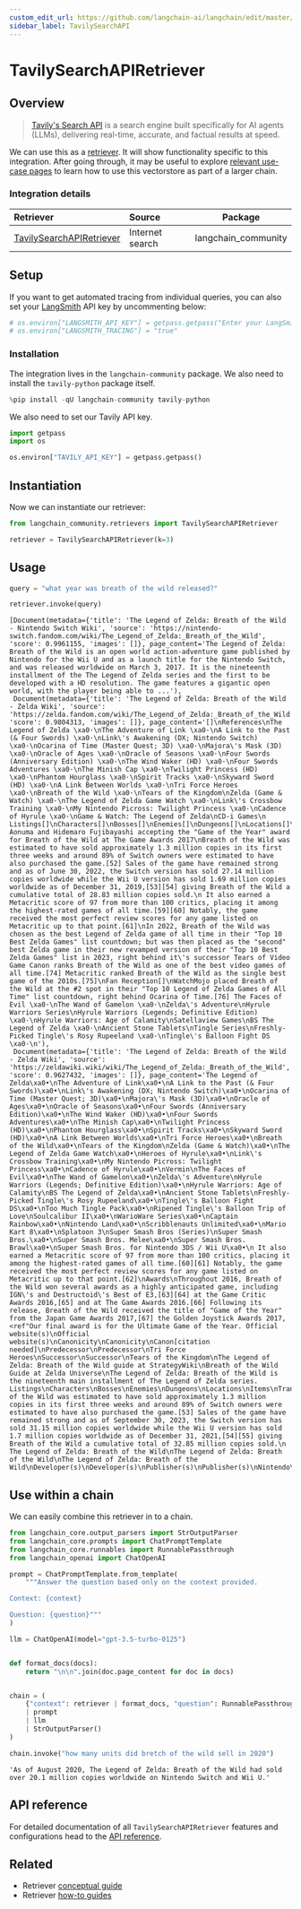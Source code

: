 ```yaml
---
custom_edit_url: https://github.com/langchain-ai/langchain/edit/master/docs/docs/integrations/retrievers/tavily.ipynb
sidebar_label: TavilySearchAPI
---
```


# TavilySearchAPIRetriever

## Overview
>[Tavily's Search API](https://tavily.com) is a search engine built specifically for AI agents (LLMs), delivering real-time, accurate, and factual results at speed.

We can use this as a [retriever](/docs/how_to#retrievers). It will show functionality specific to this integration. After going through, it may be useful to explore [relevant use-case pages](/docs/how_to#qa-with-rag) to learn how to use this vectorstore as part of a larger chain.

### Integration details

| Retriever | Source | Package |
| :--- | :--- | :---: |
[TavilySearchAPIRetriever](https://api.python.langchain.com/en/latest/retrievers/langchain_community.retrievers.tavily_search_api.TavilySearchAPIRetriever.html) | Internet search | langchain_community |

## Setup

If you want to get automated tracing from individual queries, you can also set your [LangSmith](https://docs.smith.langchain.com/) API key by uncommenting below:


```python
# os.environ["LANGSMITH_API_KEY"] = getpass.getpass("Enter your LangSmith API key: ")
# os.environ["LANGSMITH_TRACING"] = "true"
```

### Installation

The integration lives in the `langchain-community` package. We also need to install the `tavily-python` package itself.


```python
%pip install -qU langchain-community tavily-python
```

We also need to set our Tavily API key.


```python
import getpass
import os

os.environ["TAVILY_API_KEY"] = getpass.getpass()
```

## Instantiation

Now we can instantiate our retriever:


```python
from langchain_community.retrievers import TavilySearchAPIRetriever

retriever = TavilySearchAPIRetriever(k=3)
```

## Usage


```python
query = "what year was breath of the wild released?"

retriever.invoke(query)
```



```output
[Document(metadata={'title': 'The Legend of Zelda: Breath of the Wild - Nintendo Switch Wiki', 'source': 'https://nintendo-switch.fandom.com/wiki/The_Legend_of_Zelda:_Breath_of_the_Wild', 'score': 0.9961155, 'images': []}, page_content='The Legend of Zelda: Breath of the Wild is an open world action-adventure game published by Nintendo for the Wii U and as a launch title for the Nintendo Switch, and was released worldwide on March 3, 2017. It is the nineteenth installment of the The Legend of Zelda series and the first to be developed with a HD resolution. The game features a gigantic open world, with the player being able to ...'),
 Document(metadata={'title': 'The Legend of Zelda: Breath of the Wild - Zelda Wiki', 'source': 'https://zelda.fandom.com/wiki/The_Legend_of_Zelda:_Breath_of_the_Wild', 'score': 0.9804313, 'images': []}, page_content='[]\nReferences\nThe Legend of Zelda \xa0·\nThe Adventure of Link \xa0·\nA Link to the Past (& Four Swords) \xa0·\nLink\'s Awakening (DX; Nintendo Switch) \xa0·\nOcarina of Time (Master Quest; 3D) \xa0·\nMajora\'s Mask (3D) \xa0·\nOracle of Ages \xa0·\nOracle of Seasons \xa0·\nFour Swords (Anniversary Edition) \xa0·\nThe Wind Waker (HD) \xa0·\nFour Swords Adventures \xa0·\nThe Minish Cap \xa0·\nTwilight Princess (HD) \xa0·\nPhantom Hourglass \xa0·\nSpirit Tracks \xa0·\nSkyward Sword (HD) \xa0·\nA Link Between Worlds \xa0·\nTri Force Heroes \xa0·\nBreath of the Wild \xa0·\nTears of the Kingdom\nZelda (Game & Watch) \xa0·\nThe Legend of Zelda Game Watch \xa0·\nLink\'s Crossbow Training \xa0·\nMy Nintendo Picross: Twilight Princess \xa0·\nCadence of Hyrule \xa0·\nGame & Watch: The Legend of Zelda\nCD-i Games\n Listings[]\nCharacters[]\nBosses[]\nEnemies[]\nDungeons[]\nLocations[]\nItems[]\nTranslations[]\nCredits[]\nReception[]\nSales[]\nEiji Aonuma and Hidemaro Fujibayashi accepting the "Game of the Year" award for Breath of the Wild at The Game Awards 2017\nBreath of the Wild was estimated to have sold approximately 1.3 million copies in its first three weeks and around 89% of Switch owners were estimated to have also purchased the game.[52] Sales of the game have remained strong and as of June 30, 2022, the Switch version has sold 27.14 million copies worldwide while the Wii U version has sold 1.69 million copies worldwide as of December 31, 2019,[53][54] giving Breath of the Wild a cumulative total of 28.83 million copies sold.\n It also earned a Metacritic score of 97 from more than 100 critics, placing it among the highest-rated games of all time.[59][60] Notably, the game received the most perfect review scores for any game listed on Metacritic up to that point.[61]\nIn 2022, Breath of the Wild was chosen as the best Legend of Zelda game of all time in their "Top 10 Best Zelda Games" list countdown; but was then placed as the "second" best Zelda game in their new revamped version of their "Top 10 Best Zelda Games" list in 2023, right behind it\'s successor Tears of Video Game Canon ranks Breath of the Wild as one of the best video games of all time.[74] Metacritic ranked Breath of the Wild as the single best game of the 2010s.[75]\nFan Reception[]\nWatchMojo placed Breath of the Wild at the #2 spot in their "Top 10 Legend of Zelda Games of All Time" list countdown, right behind Ocarina of Time.[76] The Faces of Evil \xa0·\nThe Wand of Gamelon \xa0·\nZelda\'s Adventure\nHyrule Warriors Series\nHyrule Warriors (Legends; Definitive Edition) \xa0·\nHyrule Warriors: Age of Calamity\nSatellaview Games\nBS The Legend of Zelda \xa0·\nAncient Stone Tablets\nTingle Series\nFreshly-Picked Tingle\'s Rosy Rupeeland \xa0·\nTingle\'s Balloon Fight DS \xa0·\n'),
 Document(metadata={'title': 'The Legend of Zelda: Breath of the Wild - Zelda Wiki', 'source': 'https://zeldawiki.wiki/wiki/The_Legend_of_Zelda:_Breath_of_the_Wild', 'score': 0.9627432, 'images': []}, page_content='The Legend of Zelda\xa0•\nThe Adventure of Link\xa0•\nA Link to the Past (& Four Swords)\xa0•\nLink\'s Awakening (DX; Nintendo Switch)\xa0•\nOcarina of Time (Master Quest; 3D)\xa0•\nMajora\'s Mask (3D)\xa0•\nOracle of Ages\xa0•\nOracle of Seasons\xa0•\nFour Swords (Anniversary Edition)\xa0•\nThe Wind Waker (HD)\xa0•\nFour Swords Adventures\xa0•\nThe Minish Cap\xa0•\nTwilight Princess (HD)\xa0•\nPhantom Hourglass\xa0•\nSpirit Tracks\xa0•\nSkyward Sword (HD)\xa0•\nA Link Between Worlds\xa0•\nTri Force Heroes\xa0•\nBreath of the Wild\xa0•\nTears of the Kingdom\nZelda (Game & Watch)\xa0•\nThe Legend of Zelda Game Watch\xa0•\nHeroes of Hyrule\xa0•\nLink\'s Crossbow Training\xa0•\nMy Nintendo Picross: Twilight Princess\xa0•\nCadence of Hyrule\xa0•\nVermin\nThe Faces of Evil\xa0•\nThe Wand of Gamelon\xa0•\nZelda\'s Adventure\nHyrule Warriors (Legends; Definitive Edition)\xa0•\nHyrule Warriors: Age of Calamity\nBS The Legend of Zelda\xa0•\nAncient Stone Tablets\nFreshly-Picked Tingle\'s Rosy Rupeeland\xa0•\nTingle\'s Balloon Fight DS\xa0•\nToo Much Tingle Pack\xa0•\nRipened Tingle\'s Balloon Trip of Love\nSoulcalibur II\xa0•\nWarioWare Series\xa0•\nCaptain Rainbow\xa0•\nNintendo Land\xa0•\nScribblenauts Unlimited\xa0•\nMario Kart 8\xa0•\nSplatoon 3\nSuper Smash Bros (Series)\nSuper Smash Bros.\xa0•\nSuper Smash Bros. Melee\xa0•\nSuper Smash Bros. Brawl\xa0•\nSuper Smash Bros. for Nintendo 3DS / Wii U\xa0•\n It also earned a Metacritic score of 97 from more than 100 critics, placing it among the highest-rated games of all time.[60][61] Notably, the game received the most perfect review scores for any game listed on Metacritic up to that point.[62]\nAwards\nThroughout 2016, Breath of the Wild won several awards as a highly anticipated game, including IGN\'s and Destructoid\'s Best of E3,[63][64] at the Game Critic Awards 2016,[65] and at The Game Awards 2016.[66] Following its release, Breath of the Wild received the title of "Game of the Year" from the Japan Game Awards 2017,[67] the Golden Joystick Awards 2017,<ref"Our final award is for the Ultimate Game of the Year. Official website(s)\nOfficial website(s)\nCanonicity\nCanonicity\nCanon[citation needed]\nPredecessor\nPredecessor\nTri Force Heroes\nSuccessor\nSuccessor\nTears of the Kingdom\nThe Legend of Zelda: Breath of the Wild guide at StrategyWiki\nBreath of the Wild Guide at Zelda Universe\nThe Legend of Zelda: Breath of the Wild is the nineteenth main installment of The Legend of Zelda series. Listings\nCharacters\nBosses\nEnemies\nDungeons\nLocations\nItems\nTranslations\nCredits\nReception\nSales\nBreath of the Wild was estimated to have sold approximately 1.3 million copies in its first three weeks and around 89% of Switch owners were estimated to have also purchased the game.[53] Sales of the game have remained strong and as of September 30, 2023, the Switch version has sold 31.15 million copies worldwide while the Wii U version has sold 1.7 million copies worldwide as of December 31, 2021,[54][55] giving Breath of the Wild a cumulative total of 32.85 million copies sold.\n The Legend of Zelda: Breath of the Wild\nThe Legend of Zelda: Breath of the Wild\nThe Legend of Zelda: Breath of the Wild\nDeveloper(s)\nDeveloper(s)\nPublisher(s)\nPublisher(s)\nNintendo\nDesigner(s)\nDesigner(s)\n')]
```


## Use within a chain

We can easily combine this retriever in to a chain.


```python
from langchain_core.output_parsers import StrOutputParser
from langchain_core.prompts import ChatPromptTemplate
from langchain_core.runnables import RunnablePassthrough
from langchain_openai import ChatOpenAI

prompt = ChatPromptTemplate.from_template(
    """Answer the question based only on the context provided.

Context: {context}

Question: {question}"""
)

llm = ChatOpenAI(model="gpt-3.5-turbo-0125")


def format_docs(docs):
    return "\n\n".join(doc.page_content for doc in docs)


chain = (
    {"context": retriever | format_docs, "question": RunnablePassthrough()}
    | prompt
    | llm
    | StrOutputParser()
)
```


```python
chain.invoke("how many units did bretch of the wild sell in 2020")
```



```output
'As of August 2020, The Legend of Zelda: Breath of the Wild had sold over 20.1 million copies worldwide on Nintendo Switch and Wii U.'
```


## API reference

For detailed documentation of all `TavilySearchAPIRetriever` features and configurations head to the [API reference](https://api.python.langchain.com/en/latest/retrievers/langchain_community.retrievers.tavily_search_api.TavilySearchAPIRetriever.html).


## Related

- Retriever [conceptual guide](/docs/concepts/#retrievers)
- Retriever [how-to guides](/docs/how_to/#retrievers)
